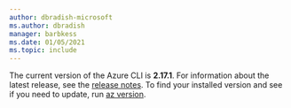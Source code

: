```yaml
---
author: dbradish-microsoft
ms.author: dbradish
manager: barbkess
ms.date: 01/05/2021
ms.topic: include
---
```


The current version of the Azure CLI is __2.17.1__. For information about the latest release, see the [release notes](../release-notes-azure-cli.md). To find your installed version and see if you need to update, run [az version](/cli/azure/reference-index#az_version).
